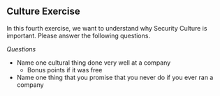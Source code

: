 ## Culture Exercise
In this fourth exercise, we want to understand why Security Culture is important.  Please answer the following questions.

*Questions*
* Name one cultural thing done very well at a company
  * Bonus points if it was free 
* Name one thing that you promise that you never do if you ever ran a company
